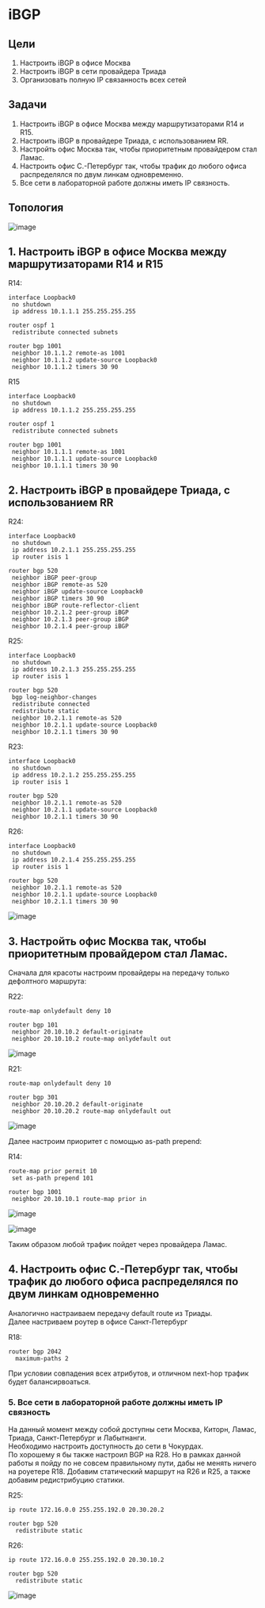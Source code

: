 # iBGP
## Цели  
1. Настроить iBGP в офисе Москва  
2. Настроить iBGP в сети провайдера Триада  
3. Организовать полную IP связанность всех сетей  
## Задачи
1. Настроить iBGP в офисе Москва между маршрутизаторами R14 и R15.
2. Настроить iBGP в провайдере Триада, с использованием RR.
3. Настройть офис Москва так, чтобы приоритетным провайдером стал Ламас.
4. Настроить офис С.-Петербург так, чтобы трафик до любого офиса распределялся по двум линкам одновременно.
5. Все сети в лабораторной работе должны иметь IP связность.

## Топология  

![image](https://github.com/a-trubin/OTUS-Network-engineer/assets/130133180/33477179-09af-4f81-9d19-45071f8a67da)

## 1. Настроить iBGP в офисе Москва между маршрутизаторами R14 и R15  

R14:
```
interface Loopback0
 no shutdown
 ip address 10.1.1.1 255.255.255.255

router ospf 1
 redistribute connected subnets

router bgp 1001
 neighbor 10.1.1.2 remote-as 1001
 neighbor 10.1.1.2 update-source Loopback0
 neighbor 10.1.1.2 timers 30 90
```

R15
```
interface Loopback0
 no shutdown
 ip address 10.1.1.2 255.255.255.255

router ospf 1
 redistribute connected subnets

router bgp 1001
 neighbor 10.1.1.1 remote-as 1001
 neighbor 10.1.1.1 update-source Loopback0
 neighbor 10.1.1.1 timers 30 90
```
## 2. Настроить iBGP в провайдере Триада, с использованием RR  

R24:

```
interface Loopback0
 no shutdown
 ip address 10.2.1.1 255.255.255.255
 ip router isis 1

router bgp 520
 neighbor iBGP peer-group
 neighbor iBGP remote-as 520
 neighbor iBGP update-source Loopback0
 neighbor iBGP timers 30 90
 neighbor iBGP route-reflector-client
 neighbor 10.2.1.2 peer-group iBGP
 neighbor 10.2.1.3 peer-group iBGP
 neighbor 10.2.1.4 peer-group iBGP
```

R25:

```
interface Loopback0
 no shutdown
 ip address 10.2.1.3 255.255.255.255
 ip router isis 1

router bgp 520
 bgp log-neighbor-changes
 redistribute connected
 redistribute static
 neighbor 10.2.1.1 remote-as 520
 neighbor 10.2.1.1 update-source Loopback0
 neighbor 10.2.1.1 timers 30 90
```

R23:

```
interface Loopback0
 no shutdown
 ip address 10.2.1.2 255.255.255.255
 ip router isis 1

router bgp 520
 neighbor 10.2.1.1 remote-as 520
 neighbor 10.2.1.1 update-source Loopback0
 neighbor 10.2.1.1 timers 30 90
```

R26:

```
interface Loopback0
 no shutdown
 ip address 10.2.1.4 255.255.255.255
 ip router isis 1

router bgp 520
 neighbor 10.2.1.1 remote-as 520
 neighbor 10.2.1.1 update-source Loopback0
 neighbor 10.2.1.1 timers 30 90
```
![image](https://github.com/a-trubin/OTUS-Network-engineer/assets/130133180/b6f4af94-97c7-4764-8daf-02b9aabe4d13)


## 3. Настройть офис Москва так, чтобы приоритетным провайдером стал Ламас.

Сначала для красоты настроим провайдеры на передачу только дефолтного маршрута:

R22:

```
route-map onlydefault deny 10

router bgp 101
 neighbor 20.10.10.2 default-originate
 neighbor 20.10.10.2 route-map onlydefault out
```
![image](https://github.com/a-trubin/OTUS-Network-engineer/assets/130133180/731e3276-a186-4307-b665-3e1379fb9e66)

R21:

```
route-map onlydefault deny 10

router bgp 301
 neighbor 20.10.20.2 default-originate
 neighbor 20.10.20.2 route-map onlydefault out
```
![image](https://github.com/a-trubin/OTUS-Network-engineer/assets/130133180/a148300f-7097-4675-a690-912b99a8691b)

Далее настроим приоритет с помощью as-path prepend:

R14:

```
route-map prior permit 10
 set as-path prepend 101

router bgp 1001
 neighbor 20.10.10.1 route-map prior in
```
![image](https://github.com/a-trubin/OTUS-Network-engineer/assets/130133180/ce2898b3-0fcd-4576-9ac6-7f7308d2a4e4)

![image](https://github.com/a-trubin/OTUS-Network-engineer/assets/130133180/62f01150-ca02-4f00-9aa0-4f543444f5c2)

Таким образом любой трафик пойдет через провайдера Ламас.

## 4. Настроить офис С.-Петербург так, чтобы трафик до любого офиса распределялся по двум линкам одновременно

Аналогично настраиваем передачу default route из Триады.  
Далее настриваем роутер в офисе Санкт-Петербург  

R18:

```
router bgp 2042
  maximum-paths 2
```

При условии совпадения всех атрибутов, и отличном next-hop трафик будет балансирвоаться.

### 5. Все сети в лабораторной работе должны иметь IP связность  

На данный момент между собой доступны сети Москва, Киторн, Ламас, Триада, Санкт-Петербург и Лабытнанги.  
Необходимо настроить доступность до сети в Чокурдах.  
По хорошему я бы также настроил BGP на R28. Но в рамках данной работы я пойду по не совсем правильному пути, дабы не менять ничего на роуетере R18. 
Добавим статический маршрут на R26 и R25, а также добавим редистрибуцию статики.

R25:
```
ip route 172.16.0.0 255.255.192.0 20.30.20.2

router bgp 520
  redistribute static
```
R26:
```
ip route 172.16.0.0 255.255.192.0 20.30.10.2

router bgp 520
  redistribute static
```

![image](https://github.com/a-trubin/OTUS-Network-engineer/assets/130133180/45cc3458-be75-486f-8110-429ccc25f8eb)
